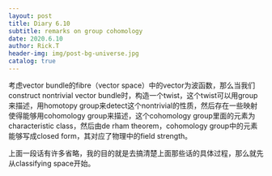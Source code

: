 ```yaml
---
layout: post
title: Diary 6.10
subtitle: remarks on group cohomology
date: 2020.6.10
author: Rick.T
header-img: img/post-bg-universe.jpg
catalog: true
---
```


考虑vector bundle的fibre（vector space）中的vector为波函数，那么当我们construct nontrivial vector bundle时，构造一个twist，这个twist可以用group来描述，用homotopy group来detect这个nontrivial的性质，然后存在一些映射使得能够用cohomology group来描述，这个cohomology group里面的元素为characteristic class，然后由de rham theorem，cohomology group中的元素能够写成closed form，其对应了物理中的field strength。

上面一段话有许多省略，我的目的就是去搞清楚上面那些话的具体过程，那么就先从classifying space开始。
